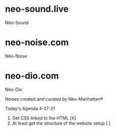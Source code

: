 # neo-sound.live
Néo-Sound
# neo-noise.com
Néo-Noise
# neo-dio.com
Néo-Dio

Noises created and curated by Néo-Manhattan®

Today's Agenda 4-27-21

1. Get CSS linked to the HTML [X]
2. At least get the structure of the website setup [ ]